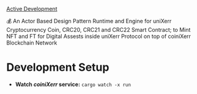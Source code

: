 
[Active Development](https://github.com/wildonion/smarties/tree/master/coiniXerr)

💰 An Actor Based Design Pattern Runtime and Engine for uniXerr Cryptocurrency Coin, CRC20, CRC21 and CRC22 Smart Contract; to Mint NFT and FT for Digital Assests inside uniXerr Protocol on top of coiniXerr Blockchain Network

# Development Setup

* **Watch _coiniXerr_ service:** ```cargo watch -x run```

